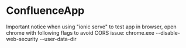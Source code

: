 # ConfluenceApp
Important notice when using "ionic serve" to test app in browser, open chrome with following flags to avoid CORS issue:
chrome.exe --disable-web-security --user-data-dir
